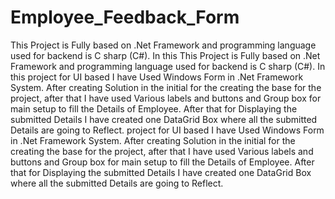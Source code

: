 # Employee_Feedback_Form


This Project is Fully based on .Net Framework and programming language used for backend is C sharp (C#).
In this This Project is Fully based on .Net Framework and programming language used for backend is C sharp (C#).
In this project for UI based I have Used Windows Form in .Net Framework System. After creating Solution in the initial for the creating the base for the project, after that I have used Various labels and buttons and Group box for main setup to fill the Details of Employee. After that for Displaying the submitted Details I have created one DataGrid Box where all the submitted Details are going to Reflect.
project for UI based I have Used Windows Form in .Net Framework System. After creating Solution in the initial for the creating the base for the project, after that I have used Various labels and buttons and Group box for main setup to fill the Details of Employee. After that for Displaying the submitted Details I have created one DataGrid Box where all the submitted Details are going to Reflect.

